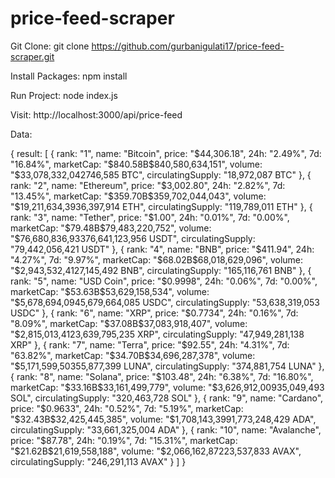 # price-feed-scraper

Git Clone: git clone https://github.com/gurbanigulati17/price-feed-scraper.git

Install Packages: npm install

Run Project: node index.js

Visit: http://localhost:3000/api/price-feed


Data:

{
 result: [
    { 
    rank: "1",
    name: "Bitcoin",
    price: "$44,306.18",
    24h: "2.49%",
    7d: "16.84%",
    marketCap: "$840.58B$840,580,634,151",
    volume: "$33,078,332,042746,585 BTC",
    circulatingSupply: "18,972,087 BTC"
    },
    {
    rank: "2",
    name: "Ethereum",
    price: "$3,002.80",
    24h: "2.82%",
    7d: "13.45%",
    marketCap: "$359.70B$359,702,044,043",
    volume: "$19,211,634,3936,397,914 ETH",
    circulatingSupply: "119,789,011 ETH"
    },
    {
    rank: "3",
    name: "Tether",
    price: "$1.00",
    24h: "0.01%",
    7d: "0.00%",
    marketCap: "$79.48B$79,483,220,752",
    volume: "$76,680,836,93376,641,123,956 USDT",
    circulatingSupply: "79,442,056,421 USDT"
    },
    {
    rank: "4",
    name: "BNB",
    price: "$411.94",
    24h: "4.27%",
    7d: "9.97%",
    marketCap: "$68.02B$68,018,629,096",
    volume: "$2,943,532,4127,145,492 BNB",
    circulatingSupply: "165,116,761 BNB"
    },
    {
    rank: "5",
    name: "USD Coin",
    price: "$0.9998",
    24h: "0.06%",
    7d: "0.00%",
    marketCap: "$53.63B$53,629,158,534",
    volume: "$5,678,694,0945,679,664,085 USDC",
    circulatingSupply: "53,638,319,053 USDC"
    },
    {
    rank: "6",
    name: "XRP",
    price: "$0.7734",
    24h: "0.16%",
    7d: "8.09%",
    marketCap: "$37.08B$37,083,918,407",
    volume: "$2,815,013,4123,639,795,235 XRP",
    circulatingSupply: "47,949,281,138 XRP"
    },
    {
    rank: "7",
    name: "Terra",
    price: "$92.55",
    24h: "4.31%",
    7d: "63.82%",
    marketCap: "$34.70B$34,696,287,378",
    volume: "$5,171,599,50355,877,399 LUNA",
    circulatingSupply: "374,881,754 LUNA"
    },
    {
    rank: "8",
    name: "Solana",
    price: "$103.48",
    24h: "6.38%",
    7d: "16.80%",
    marketCap: "$33.16B$33,161,499,779",
    volume: "$3,626,912,00935,049,493 SOL",
    circulatingSupply: "320,463,728 SOL"
    },
    {
    rank: "9",
    name: "Cardano",
    price: "$0.9633",
    24h: "0.52%",
    7d: "5.19%",
    marketCap: "$32.43B$32,425,445,385",
    volume: "$1,708,143,3991,773,248,429 ADA",
    circulatingSupply: "33,661,325,004 ADA"
    },
    {
    rank: "10",
    name: "Avalanche",
    price: "$87.78",
    24h: "0.19%",
    7d: "15.31%",
    marketCap: "$21.62B$21,619,558,188",
    volume: "$2,066,162,87223,537,833 AVAX",
    circulatingSupply: "246,291,113 AVAX"
    }
 ]
}
